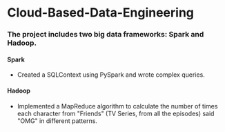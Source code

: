 # Cloud-Based-Data-Engineering

### The project includes two big data frameworks: Spark and Hadoop.

#### Spark
* Created a SQLContext using PySpark and wrote complex queries.

#### Hadoop
* Implemented a MapReduce algorithm to calculate the number of times each character from "Friends" (TV Series, from all the episodes) said "OMG" in different patterns. 
